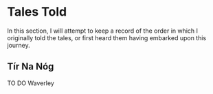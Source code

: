 # Tales Told

In this section, I will attempt to keep a record of the order in which I 
originally told the tales, or first heard them having embarked upon this 
journey.

## Tír Na Nóg

TO DO Waverley
